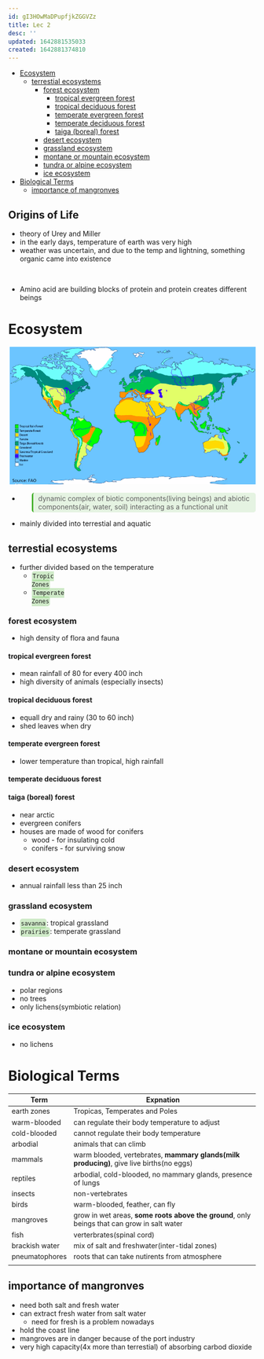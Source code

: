 ```yaml
---
id: gI3HOwMaDPupfjkZGGVZz
title: Lec 2
desc: ''
updated: 1642881535033
created: 1642881374810
---
```

- [Ecosystem](#ecosystem)
  - [terrestial ecosystems](#terrestial-ecosystems)
    - [forest ecosystem](#forest-ecosystem)
      - [tropical evergreen forest](#tropical-evergreen-forest)
      - [tropical deciduous forest](#tropical-deciduous-forest)
      - [temperate evergreen forest](#temperate-evergreen-forest)
      - [temperate deciduous forest](#temperate-deciduous-forest)
      - [taiga (boreal) forest](#taiga-boreal-forest)
    - [desert ecosystem](#desert-ecosystem)
    - [grassland ecosystem](#grassland-ecosystem)
    - [montane or mountain ecosystem](#montane-or-mountain-ecosystem)
    - [tundra or alpine ecosystem](#tundra-or-alpine-ecosystem)
    - [ice ecosystem](#ice-ecosystem)
- [Biological Terms](#biological-terms)
  - [importance of mangronves](#importance-of-mangronves)

## Origins of Life

- theory of Urey and Miller
- in the early days, temperature of earth was very high
- weather was uncertain, and due to the temp and lightning, something organic came into existence

<br>

- Amino acid are building blocks of protein and protein creates different beings

# Ecosystem

![Ecosystem Map](/assets/images/2022-01-13-17-13-13.png)

- <blockquote style="background-color: #43b02a20; padding:3px 2px; border-radius: 5px; border-left: 0.25em solid #43b02a; padding-left: 0.75em">dynamic complex of biotic components(living beings) and abiotic components(air, water, soil) interacting as a functional unit</blockquote>
- mainly divided into terrestial and aquatic


## terrestial ecosystems

- further divided based on the temperature 
  - <code style="background-color: #43b02a40; padding:3px 2px; border-radius: 5px">Tropic Zones</code>
  - <code style="background-color: #43b02a40; padding:3px 2px; border-radius: 5px">Temperate Zones</code>
      

### forest ecosystem

- high density of flora and fauna
  
#### tropical evergreen forest 

- mean rainfall of 80 for every 400 inch
- high diversity of animals (especially insects)
  
#### tropical deciduous forest

- equall dry and rainy (30 to 60 inch)
- shed leaves when dry
   
#### temperate evergreen forest

- lower temperature than tropical, high rainfall

#### temperate deciduous forest

#### taiga (boreal) forest

- near arctic
- evergreen conifers
- houses are made of wood for conifers
  - wood - for insulating cold
  - conifers - for surviving snow

### desert ecosystem

- annual rainfall less than 25 inch

### grassland ecosystem

- <code style="background-color: #43b02a40; padding:3px 2px; border-radius: 5px">savanna</code>: tropical grassland
- <code style="background-color: #43b02a40; padding:3px 2px; border-radius: 5px">prairies</code>: temperate grassland

### montane or mountain ecosystem

### tundra or alpine ecosystem

- polar regions
- no trees
- only lichens(symbiotic relation)

### ice ecosystem

- no lichens

# Biological Terms

| Term           | Expnation                                                                                   |
| -------------- | ------------------------------------------------------------------------------------------- |
| earth zones    | Tropicas, Temperates and Poles                                                              |
| warm-blooded   | can regulate their body temperature to adjust                                               |
| cold-blooded   | cannot regulate their body temperature                                                      |
| arbodial       | animals that can climb                                                                      |
| mammals        | warm blooded, vertebrates, **mammary glands(milk producing)**, give live births(no eggs)    |
| reptiles       | arbodial, cold-blooded, no mammary glands, presence of lungs                                |
| insects        | non-vertebrates                                                                             |
| birds          | warm-blooded, feather, can fly                                                              |
| mangroves      | grow in wet areas, **some roots above the ground**, only beings that can grow in salt water |
| fish           | verterbrates(spinal cord)                                                                   |
| brackish water | mix of salt and freshwater(inter-tidal zones)                                               |
| pneumatophores | roots that can take nutirents from atmosphere                                               |
|                |                                                                                             |

## importance of mangronves

- need both salt and fresh water
- can extract fresh water from salt water
  - need for fresh is a problem nowadays
- hold the coast line
- mangroves are in danger because of the port industry
- very high capacity(4x more than terrestial) of absorbing carbod dioxide 
